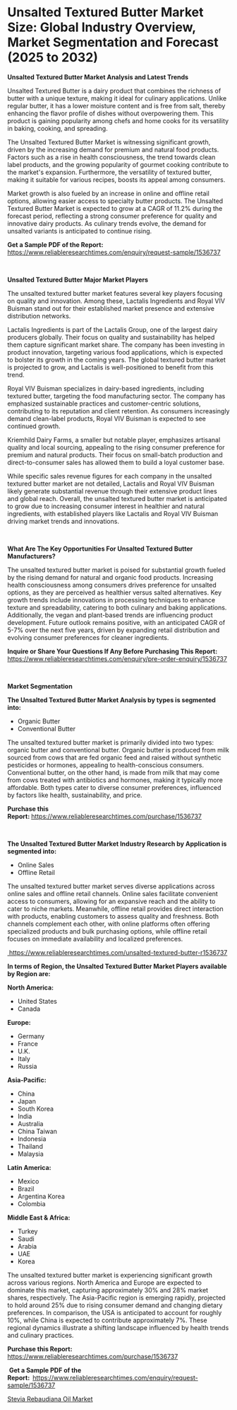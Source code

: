 <p><h1>Unsalted Textured Butter Market Size: Global Industry Overview, Market Segmentation and Forecast (2025 to 2032)</h1></p><p><strong>Unsalted Textured Butter Market Analysis and Latest Trends</strong></p>
<p><p>Unsalted Textured Butter is a dairy product that combines the richness of butter with a unique texture, making it ideal for culinary applications. Unlike regular butter, it has a lower moisture content and is free from salt, thereby enhancing the flavor profile of dishes without overpowering them. This product is gaining popularity among chefs and home cooks for its versatility in baking, cooking, and spreading.</p><p>The Unsalted Textured Butter Market is witnessing significant growth, driven by the increasing demand for premium and natural food products. Factors such as a rise in health consciousness, the trend towards clean label products, and the growing popularity of gourmet cooking contribute to the market's expansion. Furthermore, the versatility of textured butter, making it suitable for various recipes, boosts its appeal among consumers.</p><p>Market growth is also fueled by an increase in online and offline retail options, allowing easier access to specialty butter products. The Unsalted Textured Butter Market is expected to grow at a CAGR of 11.2% during the forecast period, reflecting a strong consumer preference for quality and innovative dairy products. As culinary trends evolve, the demand for unsalted variants is anticipated to continue rising.</p></p>
<p><strong>Get a Sample PDF of the Report:&nbsp;</strong> <a href="https://www.reliableresearchtimes.com/enquiry/request-sample/1536737?utm_campaign=2205&utm_medium=2&utm_source=Github&utm_content=ia&utm_term=07042025&utm_id=unsalted-textured-butter">https://www.reliableresearchtimes.com/enquiry/request-sample/1536737</a></p>
<p>&nbsp;</p>
<p><strong>Unsalted Textured Butter Major Market Players</strong></p>
<p><p>The unsalted textured butter market features several key players focusing on quality and innovation. Among these, Lactalis Ingredients and Royal VIV Buisman stand out for their established market presence and extensive distribution networks.</p><p>Lactalis Ingredients is part of the Lactalis Group, one of the largest dairy producers globally. Their focus on quality and sustainability has helped them capture significant market share. The company has been investing in product innovation, targeting various food applications, which is expected to bolster its growth in the coming years. The global textured butter market is projected to grow, and Lactalis is well-positioned to benefit from this trend.</p><p>Royal VIV Buisman specializes in dairy-based ingredients, including textured butter, targeting the food manufacturing sector. The company has emphasized sustainable practices and customer-centric solutions, contributing to its reputation and client retention. As consumers increasingly demand clean-label products, Royal VIV Buisman is expected to see continued growth.</p><p>Kriemhild Dairy Farms, a smaller but notable player, emphasizes artisanal quality and local sourcing, appealing to the rising consumer preference for premium and natural products. Their focus on small-batch production and direct-to-consumer sales has allowed them to build a loyal customer base.</p><p>While specific sales revenue figures for each company in the unsalted textured butter market are not detailed, Lactalis and Royal VIV Buisman likely generate substantial revenue through their extensive product lines and global reach. Overall, the unsalted textured butter market is anticipated to grow due to increasing consumer interest in healthier and natural ingredients, with established players like Lactalis and Royal VIV Buisman driving market trends and innovations.</p></p>
<p>&nbsp;</p>
<p><strong>What Are The Key Opportunities For Unsalted Textured Butter Manufacturers?</strong></p>
<p><p>The unsalted textured butter market is poised for substantial growth fueled by the rising demand for natural and organic food products. Increasing health consciousness among consumers drives preference for unsalted options, as they are perceived as healthier versus salted alternatives. Key growth trends include innovations in processing techniques to enhance texture and spreadability, catering to both culinary and baking applications. Additionally, the vegan and plant-based trends are influencing product development. Future outlook remains positive, with an anticipated CAGR of 5-7% over the next five years, driven by expanding retail distribution and evolving consumer preferences for cleaner ingredients.</p></p>
<p><strong>Inquire or Share Your Questions If Any Before Purchasing This Report:</strong> <a href="https://www.reliableresearchtimes.com/enquiry/pre-order-enquiry/1536737?utm_campaign=2205&utm_medium=2&utm_source=Github&utm_content=ia&utm_term=07042025&utm_id=unsalted-textured-butter">https://www.reliableresearchtimes.com/enquiry/pre-order-enquiry/1536737</a></p>
<p>&nbsp;</p>
<p><strong>Market Segmentation</strong></p>
<p><strong>The Unsalted Textured Butter Market Analysis by types is segmented into:</strong></p>
<p><ul><li>Organic Butter</li><li>Conventional Butter</li></ul></p>
<p><p>The unsalted textured butter market is primarily divided into two types: organic butter and conventional butter. Organic butter is produced from milk sourced from cows that are fed organic feed and raised without synthetic pesticides or hormones, appealing to health-conscious consumers. Conventional butter, on the other hand, is made from milk that may come from cows treated with antibiotics and hormones, making it typically more affordable. Both types cater to diverse consumer preferences, influenced by factors like health, sustainability, and price.</p></p>
<p><strong>Purchase this Report:&nbsp;</strong><a href="https://www.reliableresearchtimes.com/purchase/1536737?utm_campaign=2205&utm_medium=2&utm_source=Github&utm_content=ia&utm_term=07042025&utm_id=unsalted-textured-butter">https://www.reliableresearchtimes.com/purchase/1536737</a></p>
<p>&nbsp;</p>
<p><strong>The Unsalted Textured Butter Market Industry Research by Application is segmented into:</strong></p>
<p><ul><li>Online Sales</li><li>Offline Retail</li></ul></p>
<p><p>The unsalted textured butter market serves diverse applications across online sales and offline retail channels. Online sales facilitate convenient access to consumers, allowing for an expansive reach and the ability to cater to niche markets. Meanwhile, offline retail provides direct interaction with products, enabling customers to assess quality and freshness. Both channels complement each other, with online platforms often offering specialized products and bulk purchasing options, while offline retail focuses on immediate availability and localized preferences.</p></p>
<p><a href="https://www.reliableresearchtimes.com/unsalted-textured-butter-r1536737?utm_campaign=2205&utm_medium=2&utm_source=Github&utm_content=ia&utm_term=07042025&utm_id=unsalted-textured-butter">&nbsp;https://www.reliableresearchtimes.com/unsalted-textured-butter-r1536737</a></p>
<p><strong>In terms of Region, the Unsalted Textured Butter Market Players available by Region are:</strong></p>
<p>
    <p> <strong> North America: </strong>
        <ul>
            <li>United States</li>
            <li>Canada</li>
        </ul>
        </p> 
    <p> <strong> Europe: </strong>
        <ul>
            <li>Germany</li>
            <li>France</li>
            <li>U.K.</li>
            <li>Italy</li>
            <li>Russia</li>
        </ul>
        </p> 
    <p> <strong> Asia-Pacific: </strong>
        <ul>
            <li>China</li>
            <li>Japan</li>
            <li>South Korea</li>
            <li>India</li>
            <li>Australia</li>
            <li>China Taiwan</li>
            <li>Indonesia</li>
            <li>Thailand</li>
            <li>Malaysia</li>
        </ul>
        </p> 
    <p> <strong> Latin America: </strong>
        <ul>
            <li>Mexico</li>
            <li>Brazil</li>
            <li>Argentina Korea</li>
            <li>Colombia</li>
        </ul>
        </p> 
    <p> <strong> Middle East & Africa: </strong>
        <ul>
            <li>Turkey</li>
            <li>Saudi</li>
            <li>Arabia</li>
            <li>UAE</li>
            <li>Korea</li>
        </ul>
    </p>
    </p>
<p><p>The unsalted textured butter market is experiencing significant growth across various regions. North America and Europe are expected to dominate this market, capturing approximately 30% and 28% market shares, respectively. The Asia-Pacific region is emerging rapidly, projected to hold around 25% due to rising consumer demand and changing dietary preferences. In comparison, the USA is anticipated to account for roughly 10%, while China is expected to contribute approximately 7%. These regional dynamics illustrate a shifting landscape influenced by health trends and culinary practices.</p></p>
<p><strong>Purchase this Report: </strong><a href="https://www.reliableresearchtimes.com/purchase/1536737?utm_campaign=2205&utm_medium=2&utm_source=Github&utm_content=ia&utm_term=07042025&utm_id=unsalted-textured-butter">https://www.reliableresearchtimes.com/purchase/1536737</a></p>
<p>&nbsp;<strong>Get a Sample PDF of the Report:&nbsp;&nbsp;</strong><a href="https://www.reliableresearchtimes.com/enquiry/request-sample/1536737?utm_campaign=2205&utm_medium=2&utm_source=Github&utm_content=ia&utm_term=07042025&utm_id=unsalted-textured-butter">https://www.reliableresearchtimes.com/enquiry/request-sample/1536737</a></p>
<p><strong></strong></p>
<p><p><a href="https://github.com/SanjidaKhan901/Market-Research-Report-List-2/blob/main/stevia-rebaudiana-oil-market.md?utm_campaign=2205&utm_medium=2&utm_source=Github&utm_content=ia&utm_term=07042025&utm_id=unsalted-textured-butter">Stevia Rebaudiana Oil Market</a></p></p>